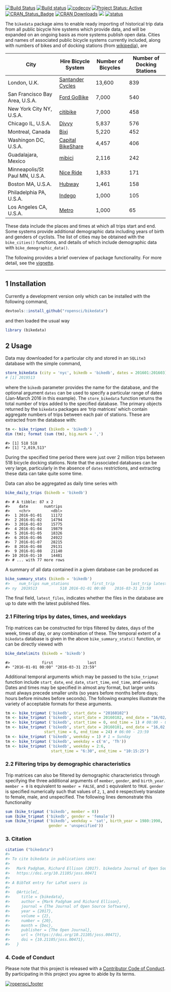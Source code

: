 <!-- README.md is generated from README.Rmd. Please edit that file -->
[![Build
Status](https://travis-ci.org/ropensci/bikedata.svg?branch=master)](https://travis-ci.org/ropensci/bikedata?branch=master)
[![Build
status](https://ci.appveyor.com/api/projects/status/github/ropensci/bikedata?svg=true)](https://ci.appveyor.com/project/ropensci/bikedata)
[![codecov](https://codecov.io/gh/ropensci/bikedata/branch/master/graph/badge.svg)](https://codecov.io/gh/ropensci/bikedata)
[![Project Status:
Active](http://www.repostatus.org/badges/latest/active.svg)](http://www.repostatus.org/#active)
[![CRAN\_Status\_Badge](https://www.r-pkg.org/badges/version/bikedata)](https://cran.r-project.org/package=bikedata)
[![CRAN
Downloads](https://cranlogs.r-pkg.org/badges/grand-total/bikedata?color=orange)](https://cran.r-project.org/package=bikedata)
[![](http://badges.ropensci.org/116_status.svg)](https://github.com/ropensci/onboarding/issues/116)
[![status](http://joss.theoj.org/papers/232cd77b73dbef4accd36ddfb20f96ae/status.svg)](http://joss.theoj.org/papers/232cd77b73dbef4accd36ddfb20f96ae)

The `bikedata` package aims to enable ready importing of historical trip
data from all public bicycle hire systems which provide data, and will
be expanded on an ongoing basis as more systems publish open data.
Cities and names of associated public bicycle systems currently
included, along with numbers of bikes and of docking stations (from
[wikipedia](https://en.wikipedia.org/wiki/List_of_bicycle-sharing_systems#Cities)),
are

| City                           | Hire Bicycle System                                                   | Number of Bicycles | Number of Docking Stations |
|--------------------------------|-----------------------------------------------------------------------|--------------------|----------------------------|
| London, U.K.                   | [Santander Cycles](https://tfl.gov.uk/modes/cycling/santander-cycles) | 13,600             | 839                        |
| San Francisco Bay Area, U.S.A. | [Ford GoBike](https://www.fordgobike.com/)                            | 7,000              | 540                        |
| New York City NY, U.S.A.       | [citibike](https://www.citibikenyc.com/)                              | 7,000              | 458                        |
| Chicago IL, U.S.A.             | [Divvy](https://www.divvybikes.com/)                                  | 5,837              | 576                        |
| Montreal, Canada               | [Bixi](https://montreal.bixi.com/)                                    | 5,220              | 452                        |
| Washingon DC, U.S.A.           | [Capital BikeShare](https://www.capitalbikeshare.com/)                | 4,457              | 406                        |
| Guadalajara, Mexico            | [mibici](https://www.mibici.net/)                                     | 2,116              | 242                        |
| Minneapolis/St Paul MN, U.S.A. | [Nice Ride](https://www.niceridemn.org/)                              | 1,833              | 171                        |
| Boston MA, U.S.A.              | [Hubway](https://www.thehubway.com/)                                  | 1,461              | 158                        |
| Philadelphia PA, U.S.A.        | [Indego](https://www.rideindego.com)                                  | 1,000              | 105                        |
| Los Angeles CA, U.S.A.         | [Metro](https://bikeshare.metro.net/)                                 | 1,000              | 65                         |

These data include the places and times at which all trips start and
end. Some systems provide additional demographic data including years of
birth and genders of cyclists. The list of cities may be obtained with
the `bike_cities()` functions, and details of which include demographic
data with `bike_demographic_data()`.

The following provides a brief overview of package functionality. For
more detail, see the
[vignette](https://ropensci.github.io/bikedata/articles/bikedata.html).

------------------------------------------------------------------------

1 Installation
--------------

Currently a development version only which can be installed with the
following command,

``` r
devtools::install_github("ropensci/bikedata")
```

and then loaded the usual way

``` r
library (bikedata)
```

2 Usage
-------

Data may downloaded for a particular city and stored in an `SQLite3`
database with the simple command,

``` r
store_bikedata (city = 'nyc', bikedb = 'bikedb', dates = 201601:201603)
# [1] 2019513
```

where the `bikedb` parameter provides the name for the database, and the
optional argument `dates` can be used to specify a particular range of
dates (Jan-March 2016 in this example). The `store_bikedata` function
returns the total number of trips added to the specified database. The
primary objects returned by the `bikedata` packages are ‘trip matrices’
which contain aggregate numbers of trips between each pair of stations.
These are extracted from the database with:

``` r
tm <- bike_tripmat (bikedb = 'bikedb')
dim (tm); format (sum (tm), big.mark = ',')
```

    #> [1] 518 518
    #> [1] "2,019,513"

During the specified time period there were just over 2 million trips
between 518 bicycle docking stations. Note that the associated databases
can be very large, particularly in the absence of `dates` restrictions,
and extracting these data can take quite some time.

Data can also be aggregated as daily time series with

``` r
bike_daily_trips (bikedb = 'bikedb')
```

    #> # A tibble: 87 x 2
    #>    date       numtrips
    #>    <chr>         <dbl>
    #>  1 2016-01-01    11172
    #>  2 2016-01-02    14794
    #>  3 2016-01-03    15775
    #>  4 2016-01-04    19879
    #>  5 2016-01-05    18326
    #>  6 2016-01-06    24922
    #>  7 2016-01-07    28215
    #>  8 2016-01-08    29131
    #>  9 2016-01-08    21140
    #> 10 2016-01-10    14481
    #> # ... with 77 more rows

A summary of all data contained in a given database can be produced as

``` r
bike_summary_stats (bikedb = 'bikedb')
#>    num_trips num_stations          first_trip       last_trip latest_files
#> ny  2019513          518 2016-01-01 00:00    2016-03-31 23:59        FALSE
```

The final field, `latest_files`, indicates whether the files in the
database are up to date with the latest published files.

### 2.1 Filtering trips by dates, times, and weekdays

Trip matrices can be constructed for trips filtered by dates, days of
the week, times of day, or any combination of these. The temporal extent
of a `bikedata` database is given in the above `bike_summary_stats()`
function, or can be directly viewed with

``` r
bike_datelimits (bikedb = 'bikedb')
```

    #>              first               last 
    #> "2016-01-01 00:00" "2016-03-31 23:59"

Additional temporal arguments which may be passed to the `bike_tripmat`
function include `start_date`, `end_date`, `start_time`, `end_time`, and
`weekday`. Dates and times may be specified in almost any format, but
larger units must always precede smaller units (so years before months
before days; hours before minutes before seconds). The following
examples illustrate the variety of acceptable formats for these
arguments.

``` r
tm <- bike_tripmat ('bikedb', start_date = "20160102")
tm <- bike_tripmat ('bikedb', start_date = 20160102, end_date = "16/02/28")
tm <- bike_tripmat ('bikedb', start_time = 0, end_time = 1) # 00:00 - 01:00
tm <- bike_tripmat ('bikedb', start_date = 20160101, end_date = "16,02,28",
                 start_time = 6, end_time = 24) # 06:00 - 23:59
tm <- bike_tripmat ('bikedb', weekday = 1) # 1 = Sunday
tm <- bike_tripmat ('bikedb', weekday = c('m', 'Th'))
tm <- bike_tripmat ('bikedb', weekday = 2:6,
                    start_time = "6:30", end_time = "10:15:25")
```

### 2.2 Filtering trips by demographic characteristics

Trip matrices can also be filtered by demographic characteristics
through specifying the three additional arguments of `member`, `gender`,
and `birth_year`. `member = 0` is equivalent to `member = FALSE`, and
`1` equivalent to `TRUE`. `gender` is specified numerically such that
values of `2`, `1`, and `0` respectively translate to female, male, and
unspecified. The following lines demonstrate this functionality

``` r
sum (bike_tripmat ('bikedb', member = 0))
sum (bike_tripmat ('bikedb', gender = 'female'))
sum (bike_tripmat ('bikedb', weekday = 'sat', birth_year = 1980:1990,
                   gender = 'unspecified'))
```

### 3. Citation

``` r
citation ("bikedata")
#> 
#> To cite bikedata in publications use:
#> 
#>   Mark Padgham, Richard Ellison (2017). bikedata Journal of Open Source Software, 2(20). URL
#>   https://doi.org/10.21105/joss.00471
#> 
#> A BibTeX entry for LaTeX users is
#> 
#>   @Article{,
#>     title = {bikedata},
#>     author = {Mark Padgham and Richard Ellison},
#>     journal = {The Journal of Open Source Software},
#>     year = {2017},
#>     volume = {2},
#>     number = {20},
#>     month = {Dec},
#>     publisher = {The Open Journal},
#>     url = {https://doi.org/10.21105/joss.00471},
#>     doi = {10.21105/joss.00471},
#>   }
```

### 4. Code of Conduct

Please note that this project is released with a [Contributor Code of
Conduct](CONDUCT.md). By participating in this project you agree to
abide by its terms.

[![ropensci\_footer](http://ropensci.org/public_images/github_footer.png)](http://ropensci.org)
